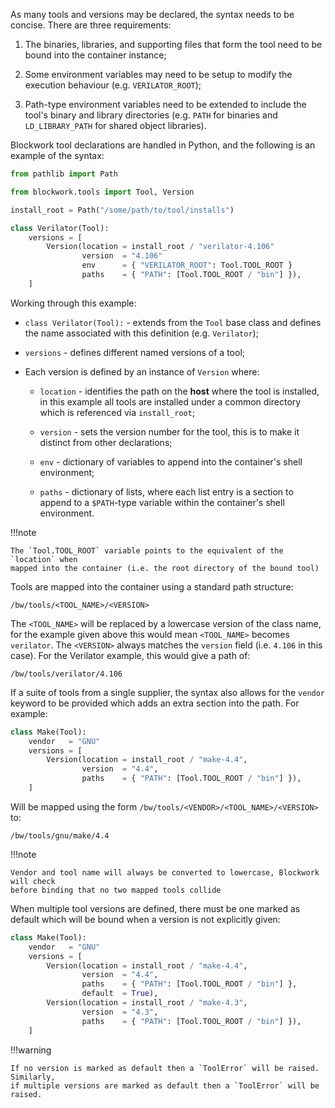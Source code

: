 
As many tools and versions may be declared, the syntax needs to be concise. There
are three requirements:

 1. The binaries, libraries, and supporting files that form the tool need to be
    bound into the container instance;

 2. Some environment variables may need to be setup to modify the execution 
    behaviour (e.g. `VERILATOR_ROOT`);

 3. Path-type environment variables need to be extended to include the tool's
    binary and library directories (e.g. `PATH` for binaries and 
    `LD_LIBRARY_PATH` for shared object libraries).

Blockwork tool declarations are handled in Python, and the following is an example 
of the syntax:

```python
from pathlib import Path

from blockwork.tools import Tool, Version

install_root = Path("/some/path/to/tool/installs")

class Verilator(Tool):
    versions = [
        Version(location = install_root / "verilator-4.106"
                version  = "4.106"
                env      = { "VERILATOR_ROOT": Tool.TOOL_ROOT }
                paths    = { "PATH": [Tool.TOOL_ROOT / "bin"] }),
    ]
```

Working through this example:

 * `class Verilator(Tool):` - extends from the `Tool` base class and defines the
   name associated with this definition (e.g. `Verilator`);

 * `versions` - defines different named versions of a tool;

 * Each version is defined by an instance of `Version` where:

   * `location` - identifies the path on the **host** where the tool is installed,
     in this example all tools are installed under a common directory which is
     referenced via `install_root`;
  
   * `version` - sets the version number for the tool, this is to make it distinct
     from other declarations;
  
   * `env` - dictionary of variables to append into the container's shell environment;
  
   * `paths` - dictionary of lists, where each list entry is a section to append to
     a `$PATH`-type variable within the container's shell environment.

!!!note

    The `Tool.TOOL_ROOT` variable points to the equivalent of the `location` when
    mapped into the container (i.e. the root directory of the bound tool)

Tools are mapped into the container using a standard path structure:

`/bw/tools/<TOOL_NAME>/<VERSION>`

The `<TOOL_NAME>` will be replaced by a lowercase version of the class name, for
the example given above this would mean `<TOOL_NAME>` becomes `verilator`. The
`<VERSION>` always matches the `version` field (i.e. `4.106` in this case). For the
Verilator example, this would give a path of:

`/bw/tools/verilator/4.106`

If a suite of tools from a single supplier, the syntax also allows for the `vendor`
keyword to be provided which adds an extra section into the path. For example:

```python
class Make(Tool):
    vendor   = "GNU"
    versions = [
        Version(location = install_root / "make-4.4",
                version  = "4.4",
                paths    = { "PATH": [Tool.TOOL_ROOT / "bin"] }),
    ]
```

Will be mapped using the form `/bw/tools/<VENDOR>/<TOOL_NAME>/<VERSION>` to:

`/bw/tools/gnu/make/4.4`

!!!note

    Vendor and tool name will always be converted to lowercase, Blockwork will check
    before binding that no two mapped tools collide

When multiple tool versions are defined, there must be one marked as default which will
be bound when a version is not explicitly given:

```python
class Make(Tool):
    vendor   = "GNU"
    versions = [
        Version(location = install_root / "make-4.4",
                version  = "4.4",
                paths    = { "PATH": [Tool.TOOL_ROOT / "bin"] },
                default  = True),
        Version(location = install_root / "make-4.3",
                version  = "4.3",
                paths    = { "PATH": [Tool.TOOL_ROOT / "bin"] }),
    ]
```

!!!warning

    If no version is marked as default then a `ToolError` will be raised. Similarly,
    if multiple versions are marked as default then a `ToolError` will be raised.
